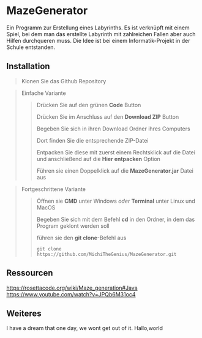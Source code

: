 # MazeGenerator

Ein Programm zur Erstellung eines Labyrinths. Es ist verknüpft mit einem Spiel, bei dem man das erstellte Labyrinth mit zahlreichen Fallen aber auch Hilfen durchqueren muss. Die Idee ist bei einem Informatik-Projekt in der Schule entstanden.

## Installation
> Klonen Sie das Github Repository

> Einfache Variante
>
>> Drücken Sie auf den grünen **Code** Button
>>
>> Drücken Sie im Anschluss auf den **Download ZIP** Button
>>
>> Begeben Sie sich in ihren Download Ordner ihres Computers
>>
>> Dort finden Sie die entsprechende ZIP-Datei
>>
>> Entpacken Sie diese mit zuerst einem Rechtsklick auf die Datei und anschließend auf die **Hier entpacken** Option
>>
>> Führen sie einen Doppelklick auf die **MazeGenerator.jar** Datei aus

> Fortgeschrittene Variante
>
>> Öffnen sie **CMD** unter Windows *oder* **Terminal** unter Linux und MacOS
>>
>> Begeben Sie sich mit dem Befehl **cd** in den Ordner, in dem das Program geklont werden soll
>>
>> führen sie den **git clone**-Befehl aus
>>
>> ```
>> git clone https://github.com/MichiTheGenius/MazeGenerator.git
>> ```
## Ressourcen
https://rosettacode.org/wiki/Maze_generation#Java
https://www.youtube.com/watch?v=JPQb6M31oc4

## Weiteres
I have a dream that one day, we wont get out of it. 
Hallo,world
